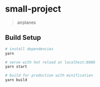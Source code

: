 # small-project

> airplanes

## Build Setup

``` bash
# install dependencies
yarn

# serve with hot reload at localhost:8080
yarn start

# build for production with minification
yarn build